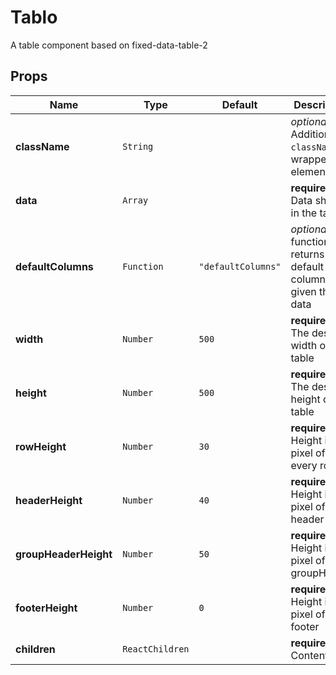 # Tablo

A table component based on fixed-data-table-2

## Props
|Name|Type|Default|Description|
|----|----|-------|-----------|
| **className** | <code>String</code> |  | *optional*. Additional `className` for wrapper element |
| **data** | <code>Array</code> |  | **required**. Data shown in the table |
| **defaultColumns** | <code>Function</code> | <code>"defaultColumns"</code> | *optional*. A function that returns the default columns given the data |
| **width** | <code>Number</code> | <code>500</code> | **required**. The desired width of the table |
| **height** | <code>Number</code> | <code>500</code> | **required**. The desired height of the table |
| **rowHeight** | <code>Number</code> | <code>30</code> | **required**. Height in pixel of every row |
| **headerHeight** | <code>Number</code> | <code>40</code> | **required**. Height in pixel of header |
| **groupHeaderHeight** | <code>Number</code> | <code>50</code> | **required**. Height in pixel of groupHeader |
| **footerHeight** | <code>Number</code> | <code>0</code> | **required**. Height in pixel of footer |
| **children** | <code>ReactChildren</code> |  | **required**. Content |